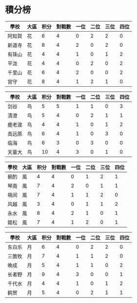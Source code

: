 # 積分榜

| 學校   | 大區 | 积分 | 對戰數 | 一位 | 二位 | 三位 | 四位 |
| ------ | ---- | ---- | ------ | ---- | ---- | ---- | ---- |
| 阿知賀 | 花   | 6    | 4      | 0    | 2    | 2    | 0    |
| 新道寺 | 花   | 8    | 4     | 2   | 0    | 2    | 0    |
| 有珠山 | 花   | 4    | 4      | 1    | 0    | 1    | 2    |
| 平泷   | 花   | 4    | 4      | 0    | 2    | 0    | 2    |
| 千里山 | 花   | 6    | 4     | 2    | 0    | 0    | 2    |
| 宫守   | 花   | 8    | 4      | 1    | 2    | 1    | 0    |

| 學校   | 大區 | 积分 | 對戰數 | 一位 | 二位 | 三位 | 四位 |
| ------ | ---- | ---- | ------ | ---- | ---- | ---- | ---- |
| 剑谷   | 鸟   | 5    | 5      | 1    | 1    | 0    | 3    |
| 清澄   | 鸟   | 5    | 4      | 0    | 2    | 1    | 1    |
| 鹿老渡 | 鸟   | 4    | 4      | 1    | 0    | 1    | 2    |
| 高远原 | 鸟   | 6    | 4      | 1    | 0    | 3    | 0    |
| 临海   | 鸟   | 6    | 3      | 0    | 3    | 0    | 0    |
| 天童大 | 鸟   | 10    | 4      | 3    | 0    | 1    | 0    |

| 學校 | 大區 | 积分 | 對戰數 | 一位 | 二位 | 三位 | 四位 |
| ---- | ---- | ---- | ------ | ---- | ---- | ---- | ---- |
| 朝酌 | 風   | 4    | 4      | 0    | 1    | 2    | 1    |
| 琴南 | 風   | 7    | 4      | 2    | 0    | 1    | 1    |
| 萌间 | 風   | 7    | 4      | 1    | 1    | 2    | 0    |
| 风越 | 風   | 3    | 4      | 0    | 1    | 1    | 2    |
| 永水 | 風   | 8    | 4      | 2    | 1    | 0    | 1    |
| 姬松 | 風   | 7    | 4      | 1    | 2    | 0    | 1    |

| 學校   | 大區 | 积分 | 對戰數 | 一位 | 二位 | 三位 | 四位 |
| ------ | ---- | ---- | ------ | ---- | ---- | ---- | ---- |
| 东白乐 | 月   | 6    | 4      | 0    | 2    | 2    | 0    |
| 三箇牧 | 月   | 7    | 4      | 1    | 1    | 2    | 0    |
| 晚成   | 月   | 5    | 4      | 1    | 1    | 0    | 2    |
| 长者野 | 月   | 9    | 4      | 3    | 0    | 0    | 1    |
| 千代水 | 月   | 4    | 4      | 1    | 0    | 1    | 2    |
| 鹤贺   | 月   | 5    | 4      | 0    | 2    | 1    | 1    |
